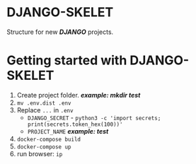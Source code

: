# DJANGO-SKELET

Structure for new ***DJANGO*** projects.

# Getting started with DJANGO-SKELET
1. Create project folder. ***example: mkdir test***
2. `mv .env.dist .env`
3. Replace `...` in `.env`
   * `DJANGO_SECRET` - `python3 -c 'import secrets; print(secrets.token_hex(100))'`
   * `PROJECT_NAME` ***example: test***
4. `docker-compose build`
5. `docker-compose up`
6. run browser: `ip`


